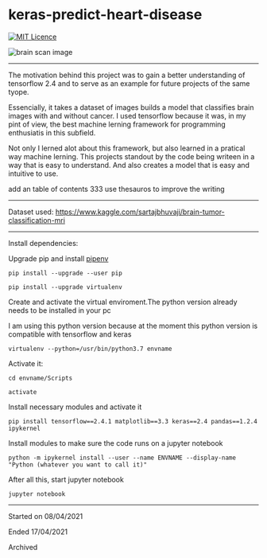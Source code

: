 # keras-predict-heart-disease

[![MIT Licence](https://badges.frapsoft.com/os/mit/mit.png?v=103)](https://opensource.org/licenses/mit-license.php)


![brain scan image](https://integrisok.com/-/media/blog/18-feb/heart-scan.ashx?revision=6301cde0-dece-4c1a-8f59-4dcf75cffaa3)

-----

The motivation behind this project was to gain a better understanding of tensorflow 2.4 and to serve as an example for future projects of the same tyope. 

Essencially, it takes a dataset of images builds a model that classifies brain images with and without cancer. I used tensorflow because it was, in my pint of view, the best machine lerning framework for programming enthusiatis in this subfield.

Not only I lerned alot about this framework, but also learned in a pratical way machine lerning. This projects standout by the code being writeen in a way that is easy to understand. And also creates a model that is easy and intuitive  to use. 


add an table of contents 333 use thesauros to improve the writing

-----

Dataset used: https://www.kaggle.com/sartajbhuvaji/brain-tumor-classification-mri

-----

Install dependencies:

Upgrade pip and install [pipenv](https://pipenv.pypa.io/en/latest/)

```
pip install --upgrade --user pip

pip install --upgrade virtualenv
```

Create and activate the virtual enviroment.The python version already needs to be installed in your pc

I am using this python version because at the moment this python version is  compatible with tensorflow and keras

```
virtualenv --python=/usr/bin/python3.7 envname
```

Activate it:

```
cd envname/Scripts

activate

```

Install necessary modules and activate it

```
pip install tensorflow==2.4.1 matplotlib==3.3 keras==2.4 pandas==1.2.4 ipykernel

```

Install modules to make sure the code runs on a jupyter notebook

```
python -m ipykernel install --user --name ENVNAME --display-name "Python (whatever you want to call it)"
```
After all this, start jupyter notebook

```
jupyter notebook
```

-----

Started on 08/04/2021

Ended 17/04/2021

Archived
